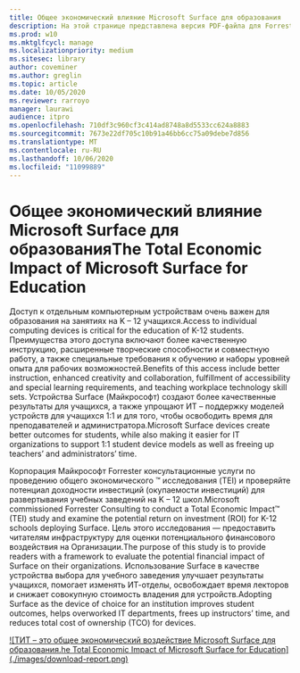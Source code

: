 ```yaml
---
title: Общее экономический влияние Microsoft Surface для образования
description: На этой странице представлена версия PDF-файла для Forrester консультационного исследования на основе возможной окупаемости инвестиций для развертывания учебных заведений на K – 12 школ.
ms.prod: w10
ms.mktglfcycl: manage
ms.localizationpriority: medium
ms.sitesec: library
author: coveminer
ms.author: greglin
ms.topic: article
ms.date: 10/05/2020
ms.reviewer: rarroyo
manager: laurawi
audience: itpro
ms.openlocfilehash: 710df3c960cf3c414ad8748a8d5533cc624a8883
ms.sourcegitcommit: 7673e22df705c10b91a46bb6cc75a09debe7d856
ms.translationtype: MT
ms.contentlocale: ru-RU
ms.lasthandoff: 10/06/2020
ms.locfileid: "11099889"
---
```

# <span data-ttu-id="dd8df-103">Общее экономический влияние Microsoft Surface для образования</span><span class="sxs-lookup"><span data-stu-id="dd8df-103">The Total Economic Impact of Microsoft Surface for Education</span></span>

<span data-ttu-id="dd8df-104">Доступ к отдельным компьютерным устройствам очень важен для образования на занятиях на K – 12 учащихся.</span><span class="sxs-lookup"><span data-stu-id="dd8df-104">Access to individual computing devices is critical for the education of K-12 students.</span></span> <span data-ttu-id="dd8df-105">Преимущества этого доступа включают более качественную инструкцию, расширенные творческие способности и совместную работу, а также специальные требования к обучению и наборы уровней опыта для рабочих возможностей.</span><span class="sxs-lookup"><span data-stu-id="dd8df-105">Benefits of this access include better instruction, enhanced creativity and collaboration, fulfillment of accessibility and special learning requirements, and teaching workplace technology skill sets.</span></span> <span data-ttu-id="dd8df-106">Устройства Surface (Майкрософт) создают более качественные результаты для учащихся, а также упрощают ИТ – поддержку моделей устройств для учащихся 1:1 и для того, чтобы освободить время для преподавателей и администратора.</span><span class="sxs-lookup"><span data-stu-id="dd8df-106">Microsoft Surface devices create better outcomes for students, while also making it easier for IT organizations to support 1:1 student device models as well as freeing up teachers’ and administrators’ time.</span></span>

<span data-ttu-id="dd8df-107">Корпорация Майкрософт Forrester консультационные услуги по проведению общего экономического &trade; исследования (TEI) и проверяйте потенциал доходности инвестиций (окупаемости инвестиций) для развертывания учебных заведений на K – 12 школ.</span><span class="sxs-lookup"><span data-stu-id="dd8df-107">Microsoft commissioned Forrester Consulting to conduct a Total Economic Impact&trade; (TEI) study and examine the potential return on investment (ROI) for K-12 schools deploying Surface.</span></span> <span data-ttu-id="dd8df-108">Цель этого исследования — предоставить читателям инфраструктуру для оценки потенциального финансового воздействия на Организации.</span><span class="sxs-lookup"><span data-stu-id="dd8df-108">The purpose of this study is to provide readers with a framework to evaluate the potential financial impact of Surface on their organizations.</span></span> <span data-ttu-id="dd8df-109">Использование Surface в качестве устройства выбора для учебного заведения улучшает результаты учащихся, помогает изменять ИТ-отделы, освобождает время лекторов и снижает совокупную стоимость владения для устройств.</span><span class="sxs-lookup"><span data-stu-id="dd8df-109">Adopting Surface as the device of choice for an institution improves student outcomes, helps overworked IT departments, frees up instructors’ time, and reduces total cost of ownership (TCO) for devices.</span></span>

[![T<span data-ttu-id="dd8df-110">ИТ – это общее экономический воздействие Microsoft Surface для образования.</span><span class="sxs-lookup"><span data-stu-id="dd8df-110">he Total Economic Impact of Microsoft Surface for Education]</span></span>(./images/download-report.png)](./media/forrester-tei-microsoft-surface-for-education.pdf)



